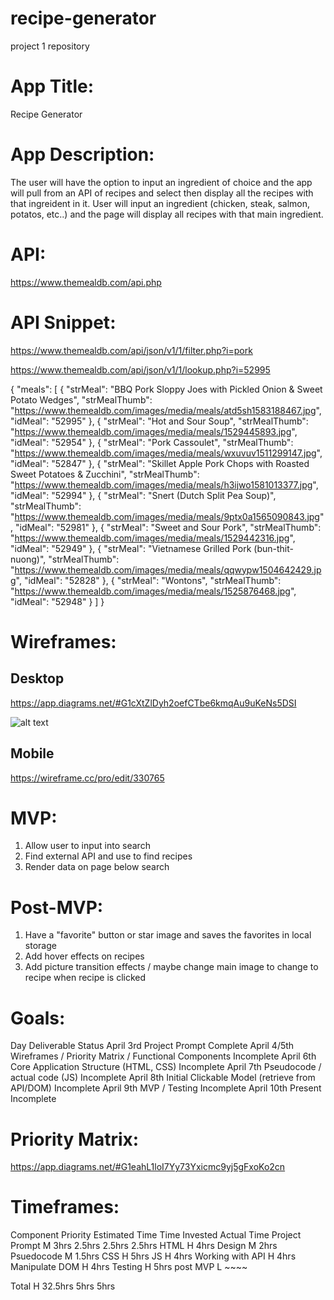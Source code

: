 # recipe-generator
project 1 repository

# App Title: 

Recipe Generator

# App Description: 

The user will have the option to input an ingredient of choice and the app will pull from an API of recipes and select then display all the recipes with that ingreident in it.
User will input an ingredient (chicken, steak, salmon, potatos, etc..) and the page will display all recipes with that main ingredient.

# API: 

https://www.themealdb.com/api.php


# API Snippet: 


https://www.themealdb.com/api/json/v1/1/filter.php?i=pork

https://www.themealdb.com/api/json/v1/1/lookup.php?i=52995

{
    "meals": [
        {
            "strMeal": "BBQ Pork Sloppy Joes with Pickled Onion & Sweet Potato Wedges",
            "strMealThumb": "https://www.themealdb.com/images/media/meals/atd5sh1583188467.jpg",
            "idMeal": "52995"
        },
        {
            "strMeal": "Hot and Sour Soup",
            "strMealThumb": "https://www.themealdb.com/images/media/meals/1529445893.jpg",
            "idMeal": "52954"
        },
        {
            "strMeal": "Pork Cassoulet",
            "strMealThumb": "https://www.themealdb.com/images/media/meals/wxuvuv1511299147.jpg",
            "idMeal": "52847"
        },
        {
            "strMeal": "Skillet Apple Pork Chops with Roasted Sweet Potatoes & Zucchini",
            "strMealThumb": "https://www.themealdb.com/images/media/meals/h3ijwo1581013377.jpg",
            "idMeal": "52994"
        },
        {
            "strMeal": "Snert (Dutch Split Pea Soup)",
            "strMealThumb": "https://www.themealdb.com/images/media/meals/9ptx0a1565090843.jpg",
            "idMeal": "52981"
        },
        {
            "strMeal": "Sweet and Sour Pork",
            "strMealThumb": "https://www.themealdb.com/images/media/meals/1529442316.jpg",
            "idMeal": "52949"
        },
        {
            "strMeal": "Vietnamese Grilled Pork (bun-thit-nuong)",
            "strMealThumb": "https://www.themealdb.com/images/media/meals/qqwypw1504642429.jpg",
            "idMeal": "52828"
        },
        {
            "strMeal": "Wontons",
            "strMealThumb": "https://www.themealdb.com/images/media/meals/1525876468.jpg",
            "idMeal": "52948"
        }
    ]
}

# Wireframes: 

## Desktop
https://app.diagrams.net/#G1cXtZlDyh2oefCTbe6kmqAu9uKeNs5DSI

![alt text](https://app.diagrams.net/#G1cXtZlDyh2oefCTbe6kmqAu9uKeNs5DSI "Logo Title Text 1")

## Mobile
https://wireframe.cc/pro/edit/330765



# MVP: 

1) Allow user to input into search
2) Find external API and use to find recipes
3) Render data on page below search


# Post-MVP: 

1) Have a "favorite" button or star image and saves the favorites in local storage
2) Add hover effects on recipes
3) Add picture transition effects / maybe change main image to change to recipe when recipe is clicked

# Goals: 
Day	        Deliverable	                                                Status
April 3rd	Project Prompt	                                            Complete
April 4/5th	Wireframes / Priority Matrix / Functional Components	    Incomplete
April 6th	Core Application Structure (HTML, CSS)	                    Incomplete
April 7th	Pseudocode / actual code (JS)                               Incomplete
April 8th	Initial Clickable Model	 (retrieve from API/DOM)            Incomplete
April 9th	MVP	/ Testing                                               Incomplete
April 10th	Present	                                                    Incomplete

# Priority Matrix: 

https://app.diagrams.net/#G1eahL1loI7Yy73Yxicmc9yj5gFxoKo2cn

# Timeframes: 

Component	        Priority	Estimated       Time	    Time Invested	    Actual Time
Project Prompt         M           3hrs         2.5hrs          2.5hrs              2.5hrs
HTML                   H           4hrs
Design                 M           2hrs
Psuedocode             M           1.5hrs
CSS                    H           5hrs
JS                     H           4hrs
Working with API	   H	       4hrs
Manipulate DOM         H           4hrs
Testing                H           5hrs
post MVP               L           ~~~~       
	        

Total	               H	       32.5hrs	        5hrs	        5hrs